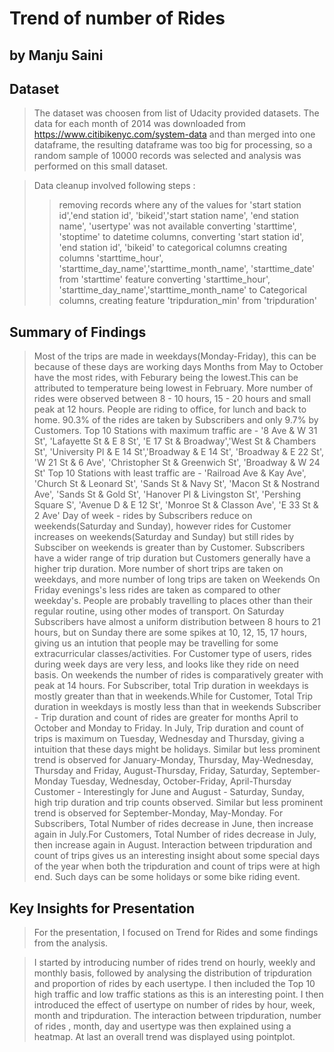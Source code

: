 # Trend of number of Rides
## by Manju Saini


## Dataset

> The dataset was choosen from list of Udacity provided datasets. The data for each month of 2014 was downloaded from https://www.citibikenyc.com/system-data and than merged into one dataframe, the resulting dataframe was too big for processing, so a random sample of 10000 records was selected and analysis was performed on this small dataset. 

> Data cleanup involved following steps : 
>> removing records where any of the values for 'start station id','end station id', 'bikeid','start station name', 'end station name', 'usertype' was not available
>> converting 'starttime', 'stoptime' to datetime columns, converting 'start station id', 'end station id', 'bikeid' to categorical columns
>> creating columns 'starttime_hour', 'starttime_day_name','starttime_month_name', 'starttime_date' from 'starttime' feature
>> converting 'starttime_hour', 'starttime_day_name','starttime_month_name' to Categorical columns, 
>> creating feature 'tripduration_min' from 'tripduration'

## Summary of Findings

> Most of the trips are made in weekdays(Monday-Friday), this can be because of these days are working days
> Months from May to October have the most rides, with Feburary being the lowest.This can be attributed to temperature being lowest in February.
> More number of rides were observed between 8 - 10 hours, 15 - 20 hours and small peak at 12 hours. People are riding to office, for lunch and back to home.
> 90.3% of the rides are taken by Subscribers and only 9.7% by Customers.
> Top 10 Stations with maximum traffic are - '8 Ave & W 31 St', 'Lafayette St & E 8 St', 'E 17 St & Broadway','West St & Chambers St', 'University Pl & E 14 St','Broadway & E 14 St', 'Broadway & E 22 St', 'W 21 St & 6 Ave', 'Christopher St & Greenwich St', 'Broadway & W 24 St'
> Top 10 Stations with least traffic are - 'Railroad Ave & Kay Ave', 'Church St & Leonard St', 'Sands St & Navy St', 'Macon St & Nostrand Ave', 'Sands St & Gold St', 'Hanover Pl & Livingston St', 'Pershing Square S', 'Avenue D & E 12 St', 'Monroe St & Classon Ave', 'E 33 St & 2 Ave'
> Day of week - rides by Subscribers reduce on weekends(Saturday and Sunday), however rides for Customer increases on weekends(Saturday and Sunday) but still rides by Subsciber on weekends is greater than by Customer.
> Subscribers have a wider range of trip duration but Customers generally have a higher trip duration. 
> More number of short trips are taken on weekdays, and more number of long trips are taken on Weekends
> On Friday evenings's less rides are taken as compared to other weekday's. People are probably travelling to places other than their regular routine, using other modes of transport. On Saturday Subscribers have almost a uniform distribution between 8 hours to 21 hours, but on Sunday there are some spikes at 10, 12, 15, 17 hours, giving us an intution that people may be travelling for some extracurricular classes/activities.
> For Customer type of users, rides during week days are very less, and looks like they ride on need basis. On weekends the number of rides is comparatively greater with peak at 14 hours.
> For Subscriber, total Trip duration in weekdays is mostly greater than that in weekends.While for Customer, Total Trip duration in weekdays is mostly less than that in weekends
> Subscriber - Trip duration and count of rides are greater for months April to October and Monday to Friday. In July, Trip duration and count of trips is maximum on Tuesday, Wednesday and Thursday, giving a intuition that these days might be holidays. Similar but less prominent trend is observed for January-Monday, Thursday, May-Wednesday, Thursday and Friday, August-Thursday, Friday, Saturday, September-Monday Tuesday, Wednesday, October-Friday, April-Thursday
> Customer - Interestingly for June and August - Saturday, Sunday, high trip duration and trip counts observed. Similar but less prominent trend is observed for September-Monday, May-Monday.
> For Subscribers, Total Number of rides decrease in June, then increase again in July.For Customers, Total Number of rides decrease in July, then increase again in August.
> Interaction between tripduration and count of trips gives us an interesting insight about some special days of the year when both the tripduration and count of trips were at high end. Such days can be some holidays or some bike riding event.

## Key Insights for Presentation

> For the presentation, I focused on Trend for Rides and some findings from the analysis. 

> I started by introducing number of rides trend on hourly, weekly and monthly basis, followed by analysing the distribution of tripduration and proportion of rides by each usertype.  I then included the Top 10 high traffic and low traffic stations as this is an interesting point. I then introduced the effect of usertype on number of rides by hour, week, month and tripduration. The interaction between tripduration, number of rides , month, day and usertype was then explained using a heatmap. At last an overall trend was displayed using pointplot.
